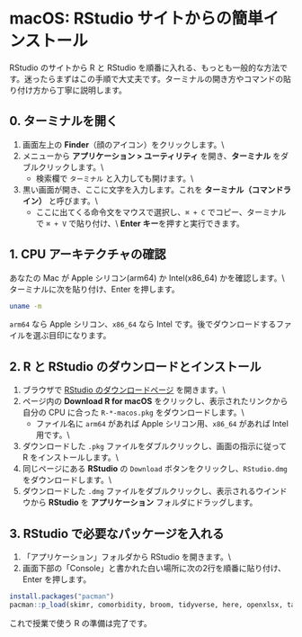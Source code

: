 # macOS: RStudio サイトからの簡単インストール

RStudio のサイトから R と RStudio を順番に入れる、もっとも一般的な方法です。迷ったらまずはこの手順で大丈夫です。ターミナルの開き方やコマンドの貼り付け方から丁寧に説明します。

## 0. ターミナルを開く

1. 画面左上の **Finder**（顔のアイコン）をクリックします。\\
2. メニューから **アプリケーション > ユーティリティ** を開き、**ターミナル** をダブルクリックします。\\
   - 検索欄で `ターミナル` と入力しても開けます。\\
3. 黒い画面が開き、ここに文字を入力します。これを **ターミナル（コマンドライン）** と呼びます。\\
   - ここに出てくる命令文をマウスで選択し、`⌘ + C` でコピー、ターミナルで `⌘ + V` で貼り付け、\\
     **Enter キー**を押すと実行できます。

## 1. CPU アーキテクチャの確認

あなたの Mac が Apple シリコン(arm64) か Intel(x86_64) かを確認します。\\
ターミナルに次を貼り付け、Enter を押します。

```bash
uname -m
```

`arm64` なら Apple シリコン、`x86_64` なら Intel です。後でダウンロードするファイルを選ぶ目印になります。

## 2. R と RStudio のダウンロードとインストール

1. ブラウザで [RStudio のダウンロードページ](https://posit.co/download/rstudio-desktop/) を開きます。\\
2. ページ内の **Download R for macOS** をクリックし、表示されたリンクから自分の CPU に合った `R-*-macos.pkg` をダウンロードします。\\
   - ファイル名に `arm64` があれば Apple シリコン用、`x86_64` があれば Intel 用です。\\
3. ダウンロードした `.pkg` ファイルをダブルクリックし、画面の指示に従って R をインストールします。\\
4. 同じページにある **RStudio** の `Download` ボタンをクリックし、`RStudio.dmg` をダウンロードします。\\
5. ダウンロードした `.dmg` ファイルをダブルクリックし、表示されるウインドウから **RStudio** を **アプリケーション** フォルダにドラッグします。

## 3. RStudio で必要なパッケージを入れる

1. 「アプリケーション」フォルダから RStudio を開きます。\\
2. 画面下部の「Console」と書かれた白い場所に次の2行を順番に貼り付け、Enter を押します。

```r
install.packages("pacman")
pacman::p_load(skimr, comorbidity, broom, tidyverse, here, openxlsx, tableone)
```

これで授業で使う R の準備は完了です。
